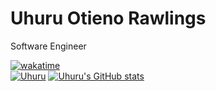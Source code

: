 <h1>Uhuru Otieno Rawlings</h1>
<p>Software Engineer</p>


[![wakatime](https://wakatime.com/badge/user/c33ed62c-0ee3-4b2e-823f-a0ec577305fc.svg)](https://wakatime.com/@c33ed62c-0ee3-4b2e-823f-a0ec577305fc)
<br>
[![Uhuru](https://github-readme-streak-stats.herokuapp.com?user=uhuru-rawlings&theme=gotham)](https://github.com/anuraghazra/github-readme-stats)
[![Uhuru's GitHub stats](https://github-readme-stats.vercel.app/api?username=uhuru-rawlings)](https://github.com/anuraghazra/github-readme-stats)
